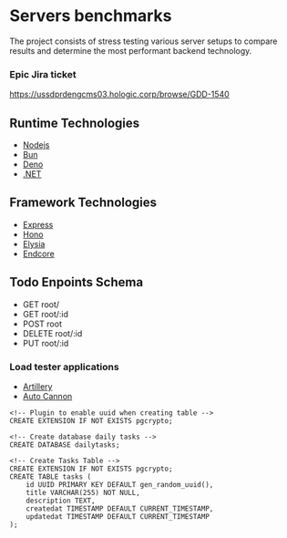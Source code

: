 # Servers benchmarks

The project consists of stress testing various server setups to compare results and determine the most performant backend technology.

### Epic Jira ticket

https://ussdprdengcms03.hologic.corp/browse/GDD-1540

## Runtime Technologies

- [Nodejs](https://nodejs.org/en)
- [Bun](https://bun.sh)
- [Deno](deno.com/)
- [.NET](https://dotnet.microsoft.com/en-us/download)

## Framework Technologies

- [Express](https://expressjs.com)
- [Hono](hono.dev/)
- [Elysia](elysiajs.com/)
- [Endcore](https://encore.dev)

## Todo Enpoints Schema

- GET root/
- GET root/:id
- POST root
- DELETE root/:id
- PUT root/:id

### Load tester applications

- [Artillery](https://www.artillery.io)
- [Auto Cannon](https://github.com/mcollina/autocannon#readme)

```
<!-- Plugin to enable uuid when creating table -->
CREATE EXTENSION IF NOT EXISTS pgcrypto;

<!-- Create database daily tasks -->
CREATE DATABASE dailytasks;

<!-- Create Tasks Table -->
CREATE EXTENSION IF NOT EXISTS pgcrypto;
CREATE TABLE tasks (
    id UUID PRIMARY KEY DEFAULT gen_random_uuid(),
    title VARCHAR(255) NOT NULL,
    description TEXT,
    createdat TIMESTAMP DEFAULT CURRENT_TIMESTAMP,
    updatedat TIMESTAMP DEFAULT CURRENT_TIMESTAMP
);
```
